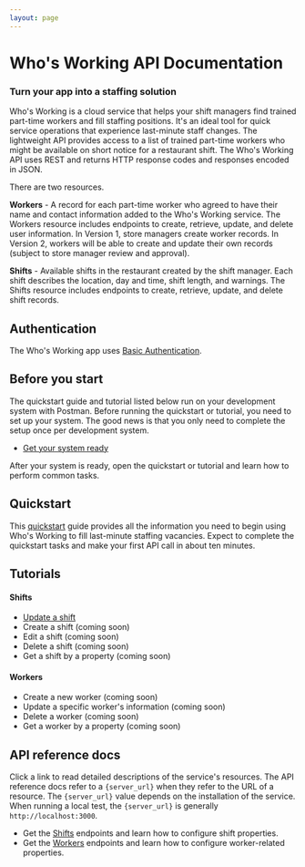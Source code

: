 ```yaml
---
layout: page
---
```


# Who's Working API Documentation

### Turn your app into a staffing solution

Who's Working is a cloud service that helps your shift managers find trained part-time workers and fill staffing positions. It's an ideal tool for quick service operations that experience last-minute staff changes. The lightweight API provides access to a list of trained part-time workers who might be available on short notice for a restaurant shift. The Who's Working API uses REST and returns HTTP response codes and responses encoded in JSON.

There are two resources.

**Workers** - A record for each part-time worker who agreed to have their name and contact information added to the Who's Working service. The Workers resource includes endpoints to create, retrieve, update, and delete user information. In Version 1, store managers create worker records. In Version 2, workers will be able to create and update their own records (subject to store manager review and approval).

**Shifts** - Available shifts in the restaurant created by the shift manager. Each shift describes the location, day and time, shift length, and warnings. The Shifts resource includes endpoints to create, retrieve, update, and delete shift records.

## Authentication

The Who's Working app uses [Basic Authentication](api/basic_auth.md).

## Before you start

The quickstart guide and tutorial listed below run on your development system with Postman. Before running the quickstart or tutorial, you need to set up your system. The good news is that you only need to complete the setup once per development system.

* [Get your system ready](tutorials/before-you-start-a-tutorial.md)

After your system is ready, open the quickstart or tutorial and learn how to perform common tasks.

## Quickstart

This [quickstart](api/quickstart_working.md) guide provides all the information you need to begin using Who's Working to fill last-minute staffing vacancies. Expect to complete the quickstart tasks and make your first API call in about ten minutes.

## Tutorials

#### Shifts

* [Update a shift](tutorials/update-a-shift.md)
* Create a shift (coming soon)
* Edit a shift (coming soon)
* Delete a shift (coming soon)
* Get a shift by a property (coming soon)

#### Workers

* Create a new worker (coming soon)
* Update a specific worker's information (coming soon)
* Delete a worker (coming soon)
* Get a worker by a property (coming soon)

## API reference docs

Click a link to read detailed descriptions of the service's resources. The API reference docs refer to a `{server_url}` when they refer to the URL of a resource. The `{server_url}` value depends on the installation of the service. When running a local test, the `{server_url}` is generally `http://localhost:3000`.

* Get the [Shifts](api/shifts-resources.md) endpoints and learn how to configure shift properties.
* Get the [Workers](api/workers-resources.md) endpoints and learn how to configure worker-related properties.
